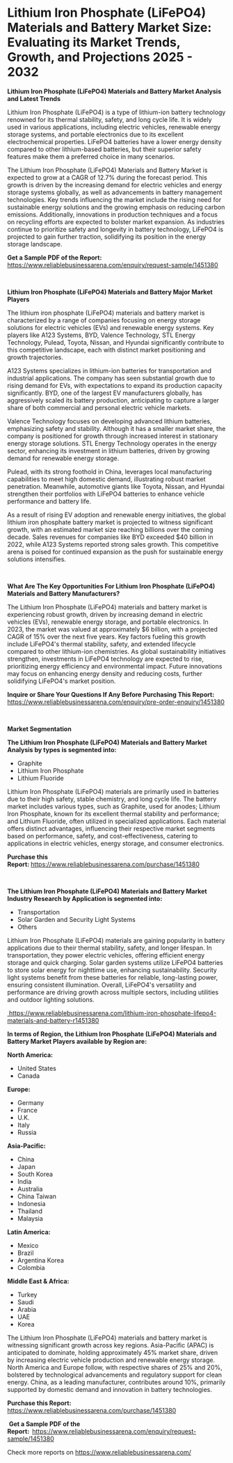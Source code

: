<p><h1>Lithium Iron Phosphate (LiFePO4) Materials and Battery Market Size: Evaluating its Market Trends, Growth, and Projections 2025 - 2032</h1></p><p><strong>Lithium Iron Phosphate (LiFePO4) Materials and Battery Market Analysis and Latest Trends</strong></p>
<p><p>Lithium Iron Phosphate (LiFePO4) is a type of lithium-ion battery technology renowned for its thermal stability, safety, and long cycle life. It is widely used in various applications, including electric vehicles, renewable energy storage systems, and portable electronics due to its excellent electrochemical properties. LiFePO4 batteries have a lower energy density compared to other lithium-based batteries, but their superior safety features make them a preferred choice in many scenarios.</p><p>The Lithium Iron Phosphate (LiFePO4) Materials and Battery Market is expected to grow at a CAGR of 12.7% during the forecast period. This growth is driven by the increasing demand for electric vehicles and energy storage systems globally, as well as advancements in battery management technologies. Key trends influencing the market include the rising need for sustainable energy solutions and the growing emphasis on reducing carbon emissions. Additionally, innovations in production techniques and a focus on recycling efforts are expected to bolster market expansion. As industries continue to prioritize safety and longevity in battery technology, LiFePO4 is projected to gain further traction, solidifying its position in the energy storage landscape.</p></p>
<p><strong>Get a Sample PDF of the Report:&nbsp;</strong> <a href="https://www.reliablebusinessarena.com/enquiry/request-sample/1451380?utm_campaign=2095&utm_medium=2&utm_source=Github&utm_content=ia&utm_term=14022025&utm_id=lithium-iron-phosphate-lifepo4-materials-and-battery">https://www.reliablebusinessarena.com/enquiry/request-sample/1451380</a></p>
<p>&nbsp;</p>
<p><strong>Lithium Iron Phosphate (LiFePO4) Materials and Battery Major Market Players</strong></p>
<p><p>The lithium iron phosphate (LiFePO4) materials and battery market is characterized by a range of companies focusing on energy storage solutions for electric vehicles (EVs) and renewable energy systems. Key players like A123 Systems, BYD, Valence Technology, STL Energy Technology, Pulead, Toyota, Nissan, and Hyundai significantly contribute to this competitive landscape, each with distinct market positioning and growth trajectories.</p><p>A123 Systems specializes in lithium-ion batteries for transportation and industrial applications. The company has seen substantial growth due to rising demand for EVs, with expectations to expand its production capacity significantly. BYD, one of the largest EV manufacturers globally, has aggressively scaled its battery production, anticipating to capture a larger share of both commercial and personal electric vehicle markets.</p><p>Valence Technology focuses on developing advanced lithium batteries, emphasizing safety and stability. Although it has a smaller market share, the company is positioned for growth through increased interest in stationary energy storage solutions. STL Energy Technology operates in the energy sector, enhancing its investment in lithium batteries, driven by growing demand for renewable energy storage.</p><p>Pulead, with its strong foothold in China, leverages local manufacturing capabilities to meet high domestic demand, illustrating robust market penetration. Meanwhile, automotive giants like Toyota, Nissan, and Hyundai strengthen their portfolios with LiFePO4 batteries to enhance vehicle performance and battery life.</p><p>As a result of rising EV adoption and renewable energy initiatives, the global lithium iron phosphate battery market is projected to witness significant growth, with an estimated market size reaching billions over the coming decade. Sales revenues for companies like BYD exceeded $40 billion in 2022, while A123 Systems reported strong sales growth. This competitive arena is poised for continued expansion as the push for sustainable energy solutions intensifies.</p></p>
<p>&nbsp;</p>
<p><strong>What Are The Key Opportunities For Lithium Iron Phosphate (LiFePO4) Materials and Battery Manufacturers?</strong></p>
<p><p>The Lithium Iron Phosphate (LiFePO4) materials and battery market is experiencing robust growth, driven by increasing demand in electric vehicles (EVs), renewable energy storage, and portable electronics. In 2023, the market was valued at approximately $6 billion, with a projected CAGR of 15% over the next five years. Key factors fueling this growth include LiFePO4's thermal stability, safety, and extended lifecycle compared to other lithium-ion chemistries. As global sustainability initiatives strengthen, investments in LiFePO4 technology are expected to rise, prioritizing energy efficiency and environmental impact. Future innovations may focus on enhancing energy density and reducing costs, further solidifying LiFePO4's market position.</p></p>
<p><strong>Inquire or Share Your Questions If Any Before Purchasing This Report:</strong> <a href="https://www.reliablebusinessarena.com/enquiry/pre-order-enquiry/1451380?utm_campaign=2095&utm_medium=2&utm_source=Github&utm_content=ia&utm_term=14022025&utm_id=lithium-iron-phosphate-lifepo4-materials-and-battery">https://www.reliablebusinessarena.com/enquiry/pre-order-enquiry/1451380</a></p>
<p>&nbsp;</p>
<p><strong>Market Segmentation</strong></p>
<p><strong>The Lithium Iron Phosphate (LiFePO4) Materials and Battery Market Analysis by types is segmented into:</strong></p>
<p><ul><li>Graphite</li><li>Lithium Iron Phosphate</li><li>Lithium Fluoride</li></ul></p>
<p><p>Lithium Iron Phosphate (LiFePO4) materials are primarily used in batteries due to their high safety, stable chemistry, and long cycle life. The battery market includes various types, such as Graphite, used for anodes; Lithium Iron Phosphate, known for its excellent thermal stability and performance; and Lithium Fluoride, often utilized in specialized applications. Each material offers distinct advantages, influencing their respective market segments based on performance, safety, and cost-effectiveness, catering to applications in electric vehicles, energy storage, and consumer electronics.</p></p>
<p><strong>Purchase this Report:&nbsp;</strong><a href="https://www.reliablebusinessarena.com/purchase/1451380?utm_campaign=2095&utm_medium=2&utm_source=Github&utm_content=ia&utm_term=14022025&utm_id=lithium-iron-phosphate-lifepo4-materials-and-battery">https://www.reliablebusinessarena.com/purchase/1451380</a></p>
<p>&nbsp;</p>
<p><strong>The Lithium Iron Phosphate (LiFePO4) Materials and Battery Market Industry Research by Application is segmented into:</strong></p>
<p><ul><li>Transportation</li><li>Solar Garden and Security Light Systems</li><li>Others</li></ul></p>
<p><p>Lithium Iron Phosphate (LiFePO4) materials are gaining popularity in battery applications due to their thermal stability, safety, and longer lifespan. In transportation, they power electric vehicles, offering efficient energy storage and quick charging. Solar garden systems utilize LiFePO4 batteries to store solar energy for nighttime use, enhancing sustainability. Security light systems benefit from these batteries for reliable, long-lasting power, ensuring consistent illumination. Overall, LiFePO4's versatility and performance are driving growth across multiple sectors, including utilities and outdoor lighting solutions.</p></p>
<p><a href="https://www.reliablebusinessarena.com/lithium-iron-phosphate-lifepo4-materials-and-battery-r1451380?utm_campaign=2095&utm_medium=2&utm_source=Github&utm_content=ia&utm_term=14022025&utm_id=lithium-iron-phosphate-lifepo4-materials-and-battery">&nbsp;https://www.reliablebusinessarena.com/lithium-iron-phosphate-lifepo4-materials-and-battery-r1451380</a></p>
<p><strong>In terms of Region, the Lithium Iron Phosphate (LiFePO4) Materials and Battery Market Players available by Region are:</strong></p>
<p>
    <p> <strong> North America: </strong>
        <ul>
            <li>United States</li>
            <li>Canada</li>
        </ul>
        </p> 
    <p> <strong> Europe: </strong>
        <ul>
            <li>Germany</li>
            <li>France</li>
            <li>U.K.</li>
            <li>Italy</li>
            <li>Russia</li>
        </ul>
        </p> 
    <p> <strong> Asia-Pacific: </strong>
        <ul>
            <li>China</li>
            <li>Japan</li>
            <li>South Korea</li>
            <li>India</li>
            <li>Australia</li>
            <li>China Taiwan</li>
            <li>Indonesia</li>
            <li>Thailand</li>
            <li>Malaysia</li>
        </ul>
        </p> 
    <p> <strong> Latin America: </strong>
        <ul>
            <li>Mexico</li>
            <li>Brazil</li>
            <li>Argentina Korea</li>
            <li>Colombia</li>
        </ul>
        </p> 
    <p> <strong> Middle East & Africa: </strong>
        <ul>
            <li>Turkey</li>
            <li>Saudi</li>
            <li>Arabia</li>
            <li>UAE</li>
            <li>Korea</li>
        </ul>
    </p>
    </p>
<p><p>The Lithium Iron Phosphate (LiFePO4) materials and battery market is witnessing significant growth across key regions. Asia-Pacific (APAC) is anticipated to dominate, holding approximately 45% market share, driven by increasing electric vehicle production and renewable energy storage. North America and Europe follow, with respective shares of 25% and 20%, bolstered by technological advancements and regulatory support for clean energy. China, as a leading manufacturer, contributes around 10%, primarily supported by domestic demand and innovation in battery technologies.</p></p>
<p><strong>Purchase this Report: </strong><a href="https://www.reliablebusinessarena.com/purchase/1451380?utm_campaign=2095&utm_medium=2&utm_source=Github&utm_content=ia&utm_term=14022025&utm_id=lithium-iron-phosphate-lifepo4-materials-and-battery">https://www.reliablebusinessarena.com/purchase/1451380</a></p>
<p>&nbsp;<strong>Get a Sample PDF of the Report:&nbsp;&nbsp;</strong><a href="https://www.reliablebusinessarena.com/enquiry/request-sample/1451380?utm_campaign=2095&utm_medium=2&utm_source=Github&utm_content=ia&utm_term=14022025&utm_id=lithium-iron-phosphate-lifepo4-materials-and-battery">https://www.reliablebusinessarena.com/enquiry/request-sample/1451380</a></p>
<p><strong></strong></p>
<p>Check more reports on <a href="https://www.reliablebusinessarena.com/?utm_campaign=2095&utm_medium=2&utm_source=Github&utm_content=ia&utm_term=14022025&utm_id=lithium-iron-phosphate-lifepo4-materials-and-battery">https://www.reliablebusinessarena.com/</a></p>
